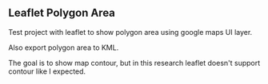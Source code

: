 ## Leaflet Polygon Area
Test project with leaflet to show polygon area using google maps UI layer.

Also export polygon area to KML.

The goal is to show map contour, but in this research leaflet doesn't support contour like I expected.

